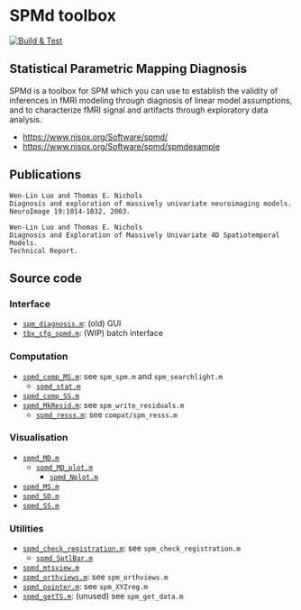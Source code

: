 # SPMd toolbox

[![Build & Test](https://github.com/gllmflndn/SPMd/actions/workflows/main.yml/badge.svg)](https://github.com/gllmflndn/SPMd/actions/workflows/main.yml)

## Statistical Parametric Mapping Diagnosis

SPMd is a toolbox for SPM which you can use to establish the validity of inferences in fMRI modeling through diagnosis of linear model assumptions, and to characterize fMRI signal and artifacts through exploratory data analysis.

  * https://www.nisox.org/Software/spmd/
  * https://www.nisox.org/Software/spmd/spmdexample

## Publications

```
Wen-Lin Luo and Thomas E. Nichols
Diagnosis and exploration of massively univariate neuroimaging models.
NeuroImage 19:1014-1032, 2003.
```
```
Wen-Lin Luo and Thomas E. Nichols
Diagnosis and Exploration of Massively Univariate 4D Spatiotemporal Models.
Technical Report.
```

## Source code

### Interface

  * [`spm_diagnosis.m`](spm_diagnosis.m): (old) GUI
  * [`tbx_cfg_spmd.m`](tbx_cfg_spmd.m): (WIP) batch interface

### Computation

  * [`spmd_comp_MS.m`](spmd_comp_MS.m): see `spm_spm.m` and `spm_searchlight.m`
     * [`spmd_stat.m`](spmd_stat.m)
  * [`spmd_comp_SS.m`](spmd_comp_SS.m)
  * [`spmd_MkResid.m`](spmd_MkResid.m): see `spm_write_residuals.m`
    * [`spmd_resss.m`](spmd_resss.m): see `compat/spm_resss.m`

### Visualisation

  * [`spmd_MD.m`](spmd_MD.m)
    * [`spmd_MD_plot.m`](spmd_MD_plot.m)
      * [`spmd_Nplot.m`](spmd_Nplot.m)
  * [`spmd_MS.m`](spmd_MS.m)
  * [`spmd_SD.m`](spmd_SD.m)
  * [`spmd_SS.m`](spmd_SS.m)

### Utilities

  * [`spmd_check_registration.m`](spmd_check_registration.m): see `spm_check_registration.m`
    * [`spmd_SptlBar.m`](spmd_SptlBar.m)
  * [`spmd_mtsview.m`](spmd_mtsview.m)
  * [`spmd_orthviews.m`](spmd_orthviews.m): see `spm_orthviews.m`
  * [`spmd_pointer.m`](spmd_pointer.m): see `spm_XYZreg.m`
  * [`spmd_getTS.m`](spmd_getTS.m): (unused) see `spm_get_data.m`